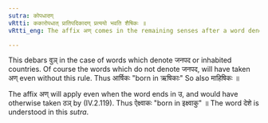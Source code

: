 ```yaml
---
sutra: कोपधादण्
vRtti: ककारोपधात् प्रातिपदिकादण् प्रत्ययो भवति शैषिकः ॥
vRtti_eng: The affix अण् comes in the remaining senses after a word denoting a place and having the letter क as its penultimate.

---
```

This debars वुञ्  in the case of words which denote जनपद or inhabited countries. Of course the words which do not denote जनपद, will have taken अण् even without this rule. Thus आर्षिकः "born in ऋषिकाः" So also माहिषिकः ॥

The affix अण् will apply even when the word ends in उ, and would have otherwise taken ठञ् by (IV.2.119). Thus ऐक्ष्वाकः "born in इक्ष्वाकु" ॥ The word देशे is understood in this _sutra_.